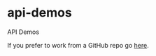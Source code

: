 # api-demos
API Demos

If you prefer to work from a GitHub repo go [here](https://github.com/ChainArgos/api-demos/).
